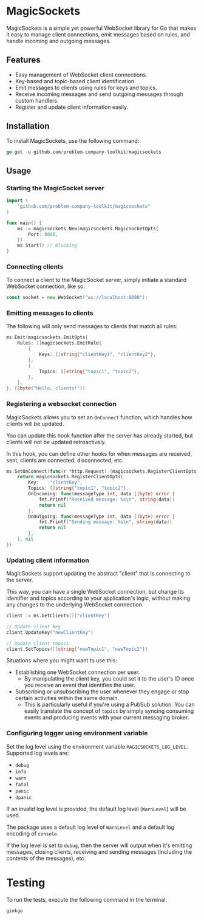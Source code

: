 # MagicSockets

MagicSockets is a simple yet powerful WebSocket library for Go that makes it easy to manage client connections, emit messages based on rules, and handle incoming and outgoing messages.

## Features

- Easy management of WebSocket client connections.
- Key-based and topic-based client identification.
- Emit messages to clients using rules for keys and topics.
- Receive incoming messages and send outgoing messages through custom handlers.
- Register and update client information easily.

## Installation

To install MagicSockets, use the following command:

```go
go get -u github.com/problem-company-toolkit/magicsockets
```

## Usage

### Starting the MagicSocket server

```go
import (
	"github.com/problem-company-toolkit/magicsockets"
)

func main() {
	ms := magicsockets.New(magicsockets.MagicSocketOpts{
		Port: 8080,
	})
	ms.Start() // Blocking
}
```

### Connecting clients

To connect a client to the MagicSocket server, simply initiate a standard WebSocket connection, like so:

```go
const socket = new WebSocket("ws://localhost:8080");
```

### Emitting messages to clients

The following will only send messages to clients that match all rules:

```go
ms.Emit(magicsockets.EmitOpts{
	Rules: []magicsockets.EmitRule{
		{
			Keys: []string{"clientKey1", "clientKey2"},
		},
		{
			Topics: []string{"topic1", "topic2"},
		},
	},
}, []byte("Hello, clients!"))
```

### Registering a websocket connection

MagicSockets allows you to set an `OnConnect` function, which handles how clients will be updated.

You can update this hook function after the server has already started, but clients will not be updated retroactively.

In this hook, you can define other hooks for when messages are received, sent, clients are connected, disconnected, etc.

```go
ms.SetOnConnect(func(r *http.Request) (magicsockets.RegisterClientOpts, error) {
	return magicsockets.RegisterClientOpts{
		Key:    "clientKey",
		Topics: []string{"topic1", "topic2"},
		OnIncoming: func(messageType int, data []byte) error {
			fmt.Printf("Received message: %s\n", string(data))
			return nil
		},
		OnOutgoing: func(messageType int, data []byte) error {
			fmt.Printf("Sending message: %s\n", string(data))
			return nil
		},
	}, nil
})
```

### Updating client information

MagicSockets support updating the abstract "client" that is connecting to the server.

This way, you can have a single WebSocket connection, but change its identifier and topics according to your application's logic, without making any changes to the underlying WebSocket connection.

```go
client := ms.GetClients()["clientKey"]

// Update client key
client.UpdateKey("newClientKey")

// Update client topics
client.SetTopics([]string{"newTopic1", "newTopic2"})
```

Situations where you might want to use this:

- Establishing one WebSocket connection per user.
    - By manipulating the client key, you could set it to the user's ID once you receive an event that identifies the user.
- Subscribing or unsubscribing the user whenever they engage or stop certain activities within the same domain.
    - This is particularly useful if you're using a PubSub solution. You can easily translate the concept of `topics` by simply syncing consuming events and producing events with your current messaging broker.

### Configuring logger using environment variable

Set the log level using the environment variable `MAGICSOCKETS_LOG_LEVEL`. Supported log levels are:

- `debug`
- `info`
- `warn`
- `fatal`
- `panic`
- `dpanic`

If an invalid log level is provided, the default log level (`WarnLevel`) will be used.

The package uses a default log level of `WarnLevel` and a default log encoding of `console`.

If the log level is set to `debug`, then the server will output when it's emitting messages, closing clients, receiving and sending messages (including the contents of the messages), etc.

# Testing

To run the tests, execute the following command in the terminal:

```go
ginkgo
```